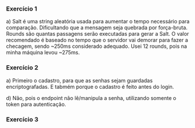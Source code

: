 ### Exercício 1

a) Salt é uma string aleatória usada para aumentar o tempo necessário para comparação. Dificultando que a mensagem seja quebrada por força-bruta.
Rounds são quantas passagens serão executadas para gerar a Salt.
O valor recomendado é baseado no tempo que o servidor vai demorar para fazer a checagem, sendo ~250ms considerado adequado. Usei 12 rounds, pois na minha máquina levou ~275ms.

### Exercício 2

a) Primeiro o cadastro, para que as senhas sejam guardadas encriptografadas. E tabmém porque o cadastro é feito antes do login.

d) Não, pois o endpoint não lê/manipula a senha, utilizando somente o token para autenticação.

### Exercício 3
